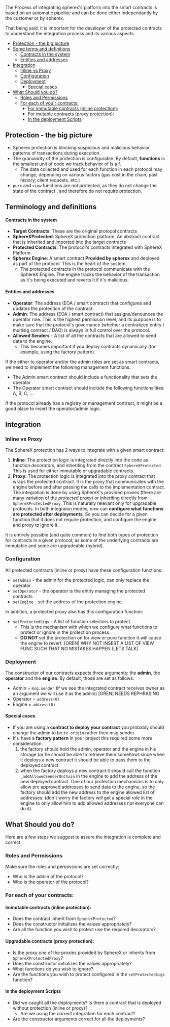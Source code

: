 The Process of integrating spherex's platform into the smart contracts is based on an automatic pipeline and can be done either independantly by the customer or by spherex.

That being said, it is important for the developer of the protected contracts to understand the integration process and its various aspects.

- [Protection  - the big picture](#protection----the-big-picture)
- [Some terms and definitions](#some-terms-and-definitions)
    - [Contracts in the system](#contracts-in-the-system)
    - [Entities and addresses](#entities-and-addresses)
- [Integration](#integration)
  - [Inline vs Proxy](#inline-vs-proxy)
  - [Configuration](#configuration)
  - [Deployment](#deployment)
    - [Special cases](#special-cases)
- [What Should you do?](#what-should-you-do)
  - [Roles and Permissions](#roles-and-permissions)
  - [For each of you'r contracts:](#for-each-of-your-contracts)
    - [For immutable contracts (inline protection):](#for-immutable-contracts-inline-protection)
    - [For mutable contracts (proxy protection):](#for-mutable-contracts-proxy-protection)
    - [In the deployment Scripts](#in-the-deployment-scripts)


## Protection  - the big picture
- Spherex protection is blocking suspicious and malicious behavior patterns of transactions during execution.
- The granularity of the protection is configurable. By default, **functions** is the smallest unit of code we track behavior of is a f.
  - The data collected and used for each function in each protocol may change, depending on various factors (gas cost in the chain, past history, client requests, etc.)
- `pure` and `view` functions are not protected, as they do not change the state of the contract , and therefore do not require protection.

## Terminology and definitions

#### Contracts in the system

- **Target Contracts**: These are the original protocol contracts
- **SphereXProtected**: SphereX protection platform. An abstract contract that is inherited and imported into the target contracts 
- **Protected Contracts**: The protocol's contracts integrated with SphereX Platform.
- **Spherex Engine**: A smart contract **Provided by spherex** and deployed as part of the protocol. This is the heart of the system.
  - The protected contracts in the protocol communicate with the SphereX Engine. The engine tracks the behavior of the transaction as it's being executed and reverts it if it's malicious.


#### Entities and addresses

- **Operator**: The address (EOA / smart contract) that configures and updates the protection of the contract.
- **Admin**: The address (EOA / smart contract) that assigns/denounces the operator role. This is the highest permission level, and its purpose is to make sure that the protocol's governance (whether a centralized entity / multisig contract / DAO) is always in full control over the protocol.
- **Allowed Senders** - A list of all the contracts that are allowed to send data to the engine.
  - This becomes important if you deploy contracts dynamically (for example, using the factory pattern).

If the either to operator and/or the admin roles are set as smart contracts, we need to implement the following management functions:
- The Admin smart contract should include a functionality that sets the operator
- The Operator smart contract should include the following functionalities: A, B, C, ...

If the protocol already has a registry or management contract, it might be a good place to insert the operator/admin logic.

## Integration

### Inline vs Proxy

The SphereX protection has 2 ways to integrate with a given smart contract:
1. **Inline**: The protection logic is integrated directly into the code as function *decorators*, and inheriting from the contract `SphereXProtected`. This is used for either immutable or upgradable contracts. 
2. **Proxy**: The protection logic is integrated into the proxy contract that wraps the protected contract. It is the proxy that communicates with the engine before and after passing the calls to the implementation contract. The integration is done by using SphereX's provided proxies (there are many variation of the *protected proxy*) or inheriting directly from `SphereXProtectedProxy`. This is naturally relevant only for upgradable protocols.
In both integraion modes, onw can **configure what functions are protected after deployments**. So you can decide for a given function that it does not require protection, and configure the engine and proxy to ignore it.

It is entirely possible (and quite common) to find both types of protection for contracts in a given protocol, as some of the underlying contracts are immutable and some are upgradeable (hybrid).

### Configuration

All protected contracts (inline or proxy) have these configuration functions:
- `setAdmin` - the admin for the protected logic, can only replace the operator
- `setOperator` - the operator is the entity managing the protected contracts
- `setEngine` - set the address of the protection engine

In addition, a protected proxy also has this configuration function:
- `setProtectedSigs` - A list of function selectors to protect.
  - This is the mechanism with which we configure what functions to protect or ignore in the protection process.
  - **DO NOT** set the protection on for view or pure function it will cause the engine to revert.
[OREN] WHY NOT INSERT A LIST OF VIEW FUNC SUCH THAT NO MISTAKES HAPPEN (LETS TALK)

### Deployment

The constructor of our contracts expects three arguments: the **admin**, the **operator** and the **engine**. By default, those are set as follows:

- Admin = `msg.sender` (if we see the integrated contract receives owner as an argument we will use it as the admin) [OREN] NEEDS REPHRASING
- Operator = `address(0)`
- Engine = `address(0)`

#### Special cases

- If you are using a **contract to deploy your contract** you probably should change the admin to be `tx.origin` rather then msg.sender
- If u have a **factory pattern** in your project this required some more consideration:
    1. the factory should hold the admin, operator and the engine in his storage (or he should be able to retrieve them somehow) since when it deploys a new contract it should be able to pass them to the deployed contract.
    2. when the factory deploys a new contract it should call the function `_addAllowedSenderOnChain` in the engine to add the address of the new deployed contract.
       One of our protection mechanisms is to only allow pre approved addresses to send data to the engine, so the factory should add the new address to the engine allowed list of addresses. (don't worry the factory will get a special role in the engine to only allow him to add allowed addresses not everyone can do it).

## What Should you do?

Here are a few steps we suggest to assure the integration is complete and correct:

### Roles and Permissions
Make sure the roles and permissions are set correctly:
* Who is the admin of the protocol?
* Who is the operator of the protocol?

### For each of your contracts:
  
#### Immutable contracts (inline protection):
  * Does the contract inherit from `SphereXProtected`?
  * Does the constructor initializes the values appropriately?
  * Are all the function you wish to protect use the required decorators?
  
#### Upgradable contracts (proxy protection):
  * Is the proxy one of the proxies provided by SphereX or inherits from `SphereXProtectedProxy`?
  * Does the constructor initializes the values appropriately?
  * What functions do you wish to ignore?
  * Are the functions you wish to protect configured in the `setProtectedSigs` function?

#### In the deployment Scripts
  * Did we caught all the deployments? Is there a contract that is deployed without protection (inline or proxy)?
    * Are we using the correct integration for each contract?
  * Are the constructor arguments correct for all the deployments?
